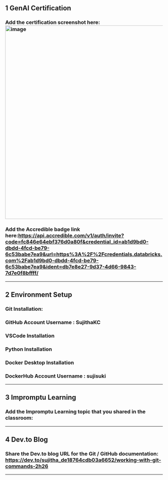 ## 1 GenAI Certification
### Add the certification screenshot here:<img width="620" alt="image" src="https://github.com/user-attachments/assets/9f1d070d-6ccd-4fdf-895b-27d3fb62b728" />

### Add the Accredible badge link here:https://api.accredible.com/v1/auth/invite?code=fc846e64ebf376d0a80f&credential_id=ab1d9bd0-dbdd-4fcd-be79-6c53babe7ea9&url=https%3A%2F%2Fcredentials.databricks.com%2Fab1d9bd0-dbdd-4fcd-be79-6c53babe7ea9&ident=db7e8e27-9d37-4d66-9843-7d7e0f8bffff/
-----
## 2 Environment Setup
### Git Installation:
### GitHub Account Username : SujithaKC
### VSCode Installation
### Python Installation
### Docker Desktop Installation
### DockerHub Account Username : sujisuki
-----
## 3 Impromptu Learning
### Add the Impromptu Learning topic that you shared in the classroom:
-----
## 4 Dev.to Blog
### Share the Dev.to blog URL for the Git / GitHub documentation: https://dev.to/sujitha_de18764cdb03a6652/working-with-git-commands-2h26
-----
